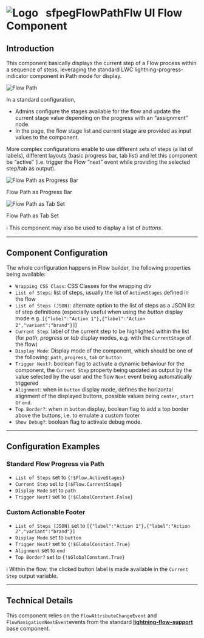# ![Logo](/media/Logo.png) &nbsp; **sfpegFlowPathFlw** UI Flow Component

## Introduction

This component basically displays the current step of a Flow process within a sequence of steps, leveraging the standard LWC lightning-progress-indicator component in Path mode for display.

![Flow Path](/media/FlowPath.png)

In a standard configuration,
* Admins configure the stages available for the flow and update the current stage value depending on the progress with an “assignment” node.
* In the page, the flow stage list and current stage are provided as input values to the component.

More complex configurations enable to use different sets of steps (a list of labels), different layouts (basic progress bar, tab list) and let this component be “active” (i.e. trigger the Flow “next” event while providing the selected step/tab as output). 

![Flow Path as Progress Bar](/media/FlowPathBar.png)

Flow Path as Progress Bar

![Flow Path as Tab Set](/media/FlowPathTabs.png)

Flow Path as Tab Set

ℹ️ This component may also be used to display a list of _buttons_.

---

## Component Configuration

The whole configuration happens in Flow builder, the following properties being available:
* `Wrapping CSS Class`: CSS Classes for the wrapping div
* `List of Steps`: list of steps, usually the list of `ActiveStages` defined in the flow  
* `List of Steps (JSON)`: alternate option to the list of steps as a JSON list of step definitions (especially useful when using the _button_ display mode e.g.
`[{"label":"Action 1"},{"label":"Action 2","variant":"brand"}]`)
* `Current Step`: label of the current step to be highlighted within the list (for _path_,
_progress_ or _tab_ display modes, e.g. with the `CurrentStage` of the flow)
* `Display Mode`: Display mode of the component, which should be one of the following:
`path`, `progress`, `tab` or `button`
* `Trigger Next?`: boolean flag to activate a dynamic behaviour for the component, the `Current Step` property being updated as output by the value selected by the user and the flow
`Next` event being automatically triggered
* `Alignment`: when in `button` display mode, defines the horizontal alignment of the
displayed buttons, possible values being `center`, `start` or `end`.
* `Top Border?`: when in `button` display, boolean flag to add a top border above the
buttons, i.e. to emulate a custom footer
* `Show Debug?`: boolean flag to activate debug mode.


---

## Configuration Examples

### Standard Flow Progress via Path

* `List of Steps` set to `{!$Flow.ActiveStages}` 
* `Current Step` set to `{!$Flow.CurrentStage}`
* `Display Mode` set to `path`
* `Trigger Next?` set to `{!$GlobalConstant.False}`

### Custom Actionable Footer

* `List of Steps (JSON)` set to `[{"label":"Action 1"},{"label":"Action 2","variant":"brand"}]` 
* `Display Mode` set to `button`
* `Trigger Next?` set to `{!$GlobalConstant.True}`
* `Alignment` set to `end`
* `Top Border?` set to `{!$GlobalConstant.True}`

ℹ️ Within the flow, the clicked button label is made available in the `Current Step`
output variable.

---

## Technical Details

This component relies on the `FlowAttributeChangeEvent` and `FlowNavigationNextEvent`events
from the standard **[lightning-flow-support](https://developer.salesforce.com/docs/component-library/bundle/lightning-flow-support/documentation)** base component.